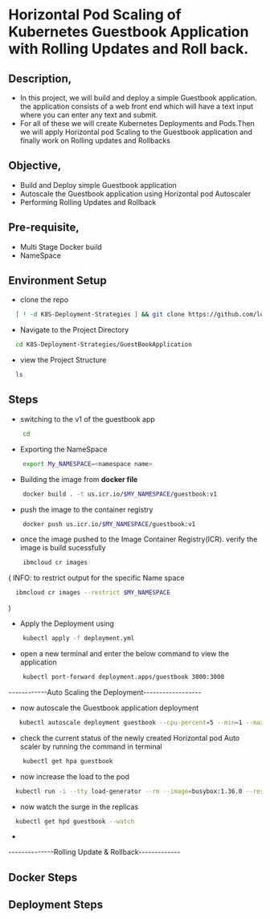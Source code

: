 # Horizontal Pod Scaling of Kubernetes Guestbook Application with Rolling Updates and Roll back.

## Description,
   * In this project, we will build and deploy a simple Guestbook application. the application consists of a web front end which will have a text input where you can enter any text and submit.
   * For all of these we will create Kubernetes Deployments and Pods.Then we will apply Horizontal pod Scaling to the Guestbook application and finally work on Rolling updates and Rollbacks

## Objective,
  * Build and Deploy simple Guestbook application
  * Autoscale the Guestbook application using Horizontal pod Autoscaler
  * Performing Rolling Updates and Rollback

## Pre-requisite,
- Multi Stage Docker build
- NameSpace


## Environment Setup
  * clone the repo
  ``` bash
    [ ! -d K8S-Deployment-Strategies ] && git clone https://github.com/luchichang/K8S-Deployment-Strategies.git
  ```
  * Navigate to the Project Directory
  ```bash
    cd K8S-Deployment-Strategies/GuestBookApplication
  ```
  * view the Project Structure
  ```bash
    ls
  ```
## Steps
- switching to the v1 of the guestbook app
```bash
    cd 
```
- Exporting the NameSpace
```bash
    export My_NAMESPACE=<namespace name>
```
- Building the image from __docker file__
```bash
    docker build . -t us.icr.io/$MY_NAMESPACE/guestbook:v1
```
- push the image to the container registry
```bash
    docker push us.icr.io/$MY_NAMESPACE/guestbook:v1
```
- once the image pushed to the Image Container Registry(ICR). verify the image is build sucessfully
```bash
    ibmcloud cr images
```
( INFO:  to restrict output for the specific Name space
```bash
  ibmcloud cr images --restrict $MY_NAMESPACE
```
)

- Apply the Deployment using
```bash
    kubectl apply -f deployment.yml
``` 
- open a new terminal and enter the below command to view the application
```bash
    kubectl port-forward deployment.apps/guestbook 3000:3000
```

------------Auto Scaling the Deployment------------------
- now autoscale the Guestbook application deployment
```bash
   kubectl autoscale deployment guestbook --cpu-percent=5 --min=1 --max=10
```
- check the current status of the newly created Horizontal pod Auto scaler by running the command in terminal
```bash
    kubectl get hpa guestbook
```
- now increase the load to the pod 
```bash
  kubectl run -i --tty load-generator --rm --image=busybox:1.36.0 --restart=Never -- /bin/sh -c "while sleep 0.01; do wget -q -O- <your app URL>; done"
```
- now watch the surge in the replicas
```bash
  kubectl get hpd guestbook --watch
```
-

--------------Rolling Update & Rollback-------------

## Docker Steps


## Deployment Steps


